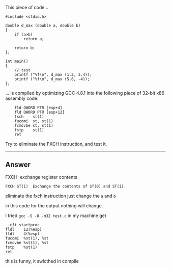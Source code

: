 This piece of code...

```assembly
#include <stdio.h>

double d_max (double a, double b)
{
    if (a>b)
        return a;

    return b;
};

int main()
{
    // test
    printf ("%f\n", d_max (1.2, 3.4));
    printf ("%f\n", d_max (5.6, -4));
};
```

... is compiled by optimizing GCC 4.8.1 into the following piece of 32-bit x86 assembly code:

```
    fld QWORD PTR [esp+4]
    fld QWORD PTR [esp+12]
    fxch    st(1)
    fucomi  st, st(1)
    fcmovbe st, st(1)
    fstp    st(1)
    ret
```

Try to eliminate the FXCH instruction, and test it.

---

## Answer

FXCH: exchange register contents

`FXCH ST(i)  Exchange the contents of ST(0) and ST(i).`

eliminate the fxch instruction just change the `a` and `b`

in this code for the output nothing will change.

I tried `gcc -S -O -m32 test.c` in my machine get

```assembly
 .cfi_startproc
fldl    12(%esp)
fldl    4(%esp)
fucomi  %st(1), %st
fcmovbe %st(1), %st
fstp    %st(1)
ret
```

this is funny, it swicthed in compile